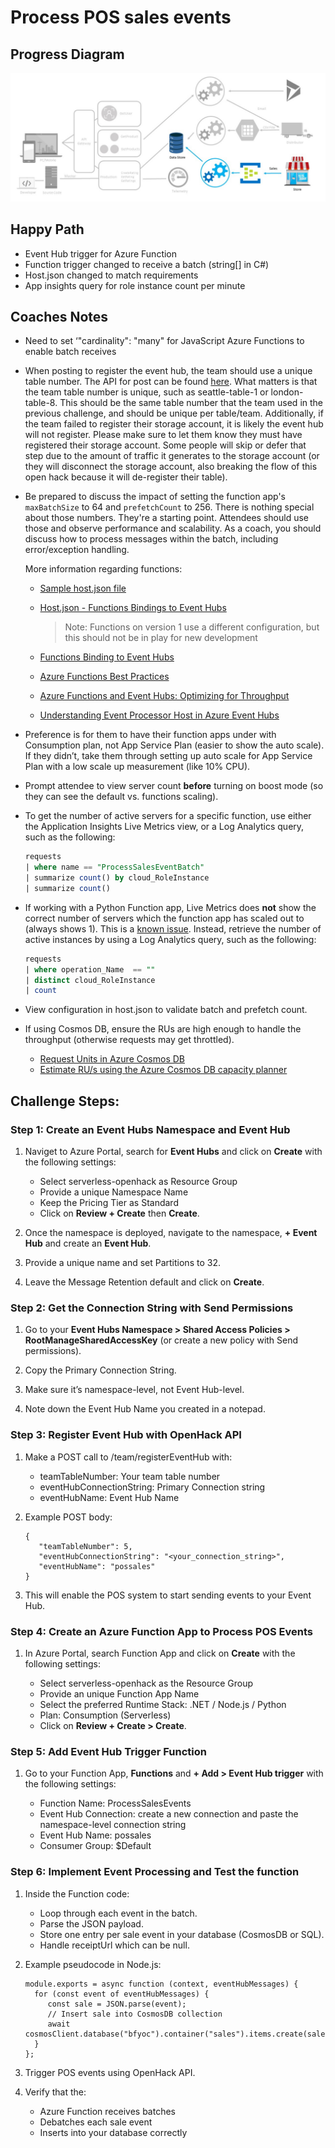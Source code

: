 # Process POS sales events

## Progress Diagram

![Process POS sales event progress diagram](../images/process-pos-sales-event-progress-diagram.jpg)

## Happy Path

* Event Hub trigger for Azure Function
* Function trigger changed to receive a batch (string[] in C#)
* Host.json changed to match requirements
* App insights query for role instance count per minute

## Coaches Notes

* Need to set ‘"cardinality": "many" for JavaScript Azure Functions to enable batch receives

* When posting to register the event hub, the team should use a unique table number.  The API for post can be found [here](https://petstore.swagger.io/?url=https://serverlessohmanagementapi.azurewebsites.net/api/definition).  What matters is that the team table number is unique, such as seattle-table-1 or london-table-8.  This should be the same table number that the team used in the previous challenge, and should be unique per table/team.  Additionally, if the team failed to register their storage account, it is likely the event hub will not register.  Please make sure to let them know they must have registered their storage account.  Some people will skip or defer that step due to the amount of traffic it generates to the storage account (or they will disconnect the storage account, also breaking the flow of this open hack because it will de-register their table).

* Be prepared to discuss the impact of setting the function app's ```maxBatchSize``` to 64 and ```prefetchCount``` to 256.  There is nothing special about those numbers.  They're a starting point.  Attendees should use those and observe performance and scalability. As a coach, you should discuss how to process messages within the batch, including error/exception handling.  

    More information regarding functions:

    * [Sample host.json file](https://docs.microsoft.com/en-us/azure/azure-functions/functions-host-json)

    * [Host.json - Functions Bindings to Event Hubs](https://docs.microsoft.com/en-us/azure/azure-functions/functions-bindings-event-hubs-trigger?tabs=csharp#hostjson-properties)  

        >Note: Functions on version 1 use a different configuration, but this should not be in play for new development

    * [Functions Binding to Event Hubs](https://docs.microsoft.com/azure/azure-functions/functions-bindings-event-hubs)

    * [Azure Functions Best Practices](https://docs.microsoft.com/en-us/azure/azure-functions/functions-best-practices)  

    * [Azure Functions and Event Hubs: Optimizing for Throughput](https://medium.com/@iizotov/azure-functions-and-event-hubs-optimising-for-throughput-549c7acd2b75)  

    * [Understanding Event Processor Host in Azure Event Hubs](https://channel9.msdn.com/Shows/On-NET/Understanding-the-Event-Processor-Host-in-Azure-Event-Hubs)

* Preference is for them to have their function apps under with Consumption plan, not App Service Plan (easier to show the auto scale). If they didn’t, take them through setting up auto scale for App Service Plan with a low scale up measurement (like 10% CPU).

* Prompt attendee to view server count **before** turning on boost mode (so they can see the default vs. functions scaling).

* To get the number of active servers for a specific function, use either the Application Insights Live Metrics view, or a Log Analytics query, such as the following:

    ```sql
    requests
    | where name == "ProcessSalesEventBatch"
    | summarize count() by cloud_RoleInstance  
    | summarize count()
    ```

* If working with a Python Function app, Live Metrics does **not** show the correct number of servers which the function app has scaled out to (always shows 1). This is a [known issue](https://github.com/Azure/azure-functions-python-worker/issues/35). Instead, retrieve the number of active instances by using a Log Analytics query, such as the following:

    ```sql
    requests
    | where operation_Name  == ""
    | distinct cloud_RoleInstance
    | count
    ```

* View configuration in host.json to validate batch and prefetch count.

* If using Cosmos DB, ensure the RUs are high enough to handle the throughput (otherwise requests may get throttled).
    * [Request Units in Azure Cosmos DB](https://docs.microsoft.com/azure/cosmos-db/request-units)
    * [Estimate RU/s using the Azure Cosmos DB capacity planner](https://docs.microsoft.com/azure/cosmos-db/estimate-ru-with-capacity-planner)

## Challenge Steps:

### Step 1: Create an Event Hubs Namespace and Event Hub

1. Naviget to Azure Portal, search for **Event Hubs** and click on **Create** with the following settings:

   - Select serverless-openhack as Resource Group
   - Provide a unique Namespace Name
   - Keep the Pricing Tier as Standard
   - Click on **Review + Create** then **Create**.

1. Once the namespace is deployed, navigate to the namespace, **+ Event Hub**  and create an **Event Hub**.

1. Provide a unique name and set Partitions to 32.

1. Leave the Message Retention default and click on **Create**.

### Step 2: Get the Connection String with Send Permissions

1. Go to your **Event Hubs Namespace > Shared Access Policies > RootManageSharedAccessKey** (or create a new policy with Send permissions).

1. Copy the Primary Connection String.

1. Make sure it’s namespace-level, not Event Hub-level.

1. Note down the Event Hub Name you created in a notepad.

### Step 3: Register Event Hub with OpenHack API

1. Make a POST call to /team/registerEventHub with:

    - teamTableNumber: Your team table number
    - eventHubConnectionString: Primary Connection string
    - eventHubName: Event Hub Name

1. Example POST body:

   ```
   {
      "teamTableNumber": 5,
      "eventHubConnectionString": "<your_connection_string>",
      "eventHubName": "possales"
   }
   ```

1. This will enable the POS system to start sending events to your Event Hub.

### Step 4: Create an Azure Function App to Process POS Events

1. In Azure Portal, search Function App and click on **Create** with the following settings:

    - Select serverless-openhack as the Resource Group
    - Provide an unique Function App Name
    - Select the preferred Runtime Stack: .NET / Node.js / Python
    - Plan: Consumption (Serverless)
    - Click on **Review + Create > Create**.

### Step 5: Add Event Hub Trigger Function

1. Go to your Function App, **Functions** and **+ Add > Event Hub trigger** with the following settings:

    - Function Name: ProcessSalesEvents
    - Event Hub Connection: create a new connection and paste the namespace-level connection string
    - Event Hub Name: possales
    - Consumer Group: $Default

### Step 6: Implement Event Processing and Test the function

1. Inside the Function code:

   - Loop through each event in the batch.
   - Parse the JSON payload.
   - Store one entry per sale event in your database (CosmosDB or SQL).
   - Handle receiptUrl which can be null.

1. Example pseudocode in Node.js:

   ```
   module.exports = async function (context, eventHubMessages) {
     for (const event of eventHubMessages) {
        const sale = JSON.parse(event);
        // Insert sale into CosmosDB collection
        await cosmosClient.database("bfyoc").container("sales").items.create(sale);
     }
   };
   ```

1. Trigger POS events using OpenHack API.

1. Verify that the:

   - Azure Function receives batches
   - Debatches each sale event
   - Inserts into your database correctly
